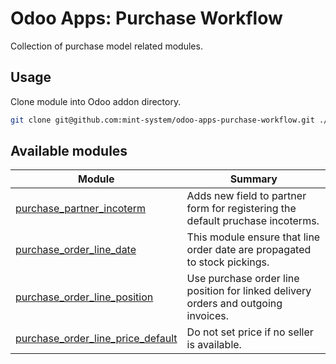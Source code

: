 # Odoo Apps: Purchase Workflow

Collection of purchase model related modules.

## Usage

Clone module into Odoo addon directory.

```bash
git clone git@github.com:mint-system/odoo-apps-purchase-workflow.git ./addons/purchase_workflow
```

## Available modules

| Module                                                                  | Summary                                                                            |
| ----------------------------------------------------------------------- | ---------------------------------------------------------------------------------- |
| [purchase_partner_incoterm](purchase_partner_incoterm/)                 | Adds new field to partner form for registering the default pruchase incoterms.     |
| [purchase_order_line_date](purchase_order_line_date/)                   | This module ensure that line order date are propagated to stock pickings.          |
| [purchase_order_line_position](purchase_order_line_position/)           | Use purchase order line position for linked delivery orders and outgoing invoices. |
| [purchase_order_line_price_default](purchase_order_line_price_default/) | Do not set price if no seller is available.                                        |

